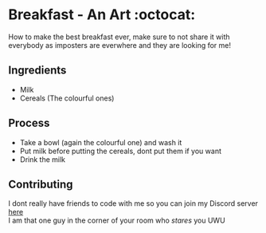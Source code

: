 # Breakfast - An Art :octocat:
How to make the best breakfast ever, make sure to not share it with everybody as imposters are everwhere and they are looking for me!
## Ingredients
- Milk
- Cereals (The colourful ones)
## Process
- Take a bowl (again the colourful one) and wash it
- Put milk before putting the cereals, dont put them if you want
- Drink the milk
## Contributing
I dont really have friends to code with me so you can join my Discord server [here](https://youtube.com/watch?=)<br>
I am that one guy in the corner of your room who *stares* you UWU
